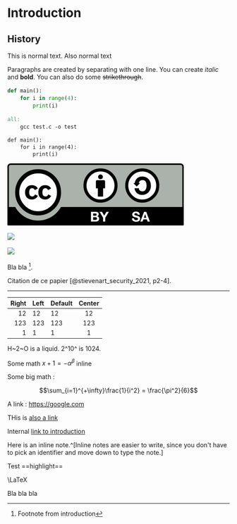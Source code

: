 # Introduction

## History

This is normal text.
Also normal text

Paragraphs are created by separating with one line.
You can create *italic* and **bold**. You can also do some ~~strikethrough~~.

```python {#lst:code caption="Listing caption"}
def main():
    for i in range(4):
        print(i)
```

```makefile
all:
    gcc test.c -o test
```

    def main():
        for i in range(4):
            print(i)

![](media/logo_cc-by-sa.png)

![](media/logo_cc-by-sa)

![](logo_cc-by-sa.png)

Bla bla [^1].

[^1]: Footnote from introduction

<!-- TODO debug the crossref filter -->

<!-- Reference to the code [@fig:cc-by-sa] -->

Citation de ce papier [@stievenart_security_2021, p2-4].

--------------

| Right | Left | Default | Center |
|------:|:-----|---------|:------:|
|   12  |  12  |    12   |    12  |
|  123  |  123 |   123   |   123  |
|    1  |    1 |     1   |     1  |

H~2~O is a liquid.  2^10^ is 1024.

Some math $x+1=-\alpha^\beta$ inline

Some big math :

$$\sum_{i=1}^{+\infty}\frac{1}{i^2} = \frac{\pi^2}{6}$$

A link : <https://google.com>

THis is [also a link](https://google.com)

Internal [link to introduction](#introduction)

Here is an inline note.^[Inline notes are easier to write, since
you don't have to pick an identifier and move down to type the
note.]

Test ==highlight== 

<!-- :smile: :wink: -->

\LaTeX

Bla bla bla
